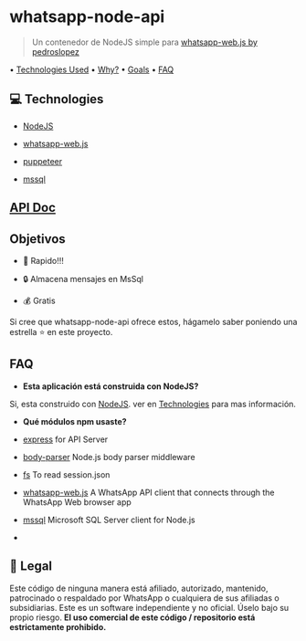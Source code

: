 
# whatsapp-node-api 

> Un contenedor de NodeJS simple para [whatsapp-web.js by pedroslopez](https://github.com/pedroslopez/whatsapp-web.js)

  

• [Technologies Used](https://github.com/pranavms13/whatsapp-node-api#technologies) • [Why?](https://github.com/pranavms13/whatsapp-node-api#why) • [Goals](https://github.com/pranavms13/whatsapp-node-api#goals) • [FAQ](https://github.com/pranavms13/whatsapp-node-api#faq)

  

## [](https://github.com/pranavms13/whatsapp-node-api#technologies)💻 Technologies

  

-  [NodeJS](https://nodejs.org/en/)

-  [whatsapp-web.js](https://github.com/pedroslopez/whatsapp-web.js)

-  [puppeteer](https://github.com/GoogleChrome/puppeteer)

-  [mssql](https://github.com/tediousjs/node-mssql)

## [API Doc](https://github.com/pranavms13/whatsapp-node-api/blob/master/APIDOC.MD)
  
 
## [](https://github.com/pranavms13/whatsapp-node-api#goals)Objetivos

  

- 🚀 Rapido!!!

- 🔒 Almacena mensajes en MsSql

- 💰 Gratis

  
Si cree que whatsapp-node-api ofrece estos, hágamelo saber poniendo una estrella ⭐ en este proyecto.

  

## [](https://github.com/pranavms13/whatsapp-node-api#faq)FAQ

  

-  **Esta aplicación está construida con NodeJS?**

Si, esta construido con [NodeJS](https://nodejs.org/en/). ver en [Technologies](https://github.com/pranavms13/whatsapp-node-api#technologies) para mas información.


-  **Qué módulos npm usaste?**

-  [express](https://github.com/expressjs/express) for API Server

-  [body-parser](https://github.com/expressjs/body-parser) Node.js body parser middleware

-  [fs](https://www.npmjs.com/package/fs) To read session.json

-  [whatsapp-web.js](https://github.com/pedroslopez/whatsapp-web.js) A WhatsApp API client that connects through the WhatsApp Web browser app

-  [mssql](https://github.com/tediousjs/node-mssql) Microsoft SQL Server client for Node.js

-    

## [](https://github.com/pranavms13/whatsapp-node-api#legal)📃 Legal

  
Este código de ninguna manera está afiliado, autorizado, mantenido, patrocinado o respaldado por WhatsApp o cualquiera de sus afiliadas o subsidiarias. Este es un software independiente y no oficial. Úselo bajo su propio riesgo. **El uso comercial de este código / repositorio está estrictamente prohibido.**

  
